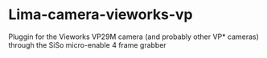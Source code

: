 Lima-camera-vieworks-vp
=======================

Pluggin for the Vieworks VP29M camera (and probably other VP* cameras) through the SiSo micro-enable 4 frame grabber

